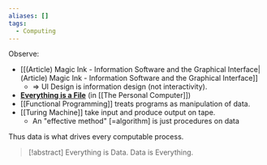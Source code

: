 ```yaml
---
aliases: []
tags:
  - Computing
---
```


Observe:
- [[(Article) Magic Ink - Information Software and the Graphical Interface|(Article) Magic Ink - Information Software and the Graphical Interface]]
	- ⇒ UI Design is information design (not interactivity).
- **[Everything is a File](https://en.wikipedia.org/wiki/Everything%20is%20a%20file)** (in [[The Personal Computer]])
- [[Functional Programming]] treats programs as manipulation of data.
- [[Turing Machine]] take input and produce output on tape.
	- An "effective method" \[=algorithm] is just procedures on data

Thus data is what drives every computable process.

> [!abstract]
> Everything is Data. Data is Everything.
